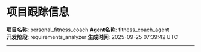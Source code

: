 # 项目跟踪信息

**项目名称**: personal_fitness_coach
**Agent名称**: fitness_coach_agent  
**开发阶段**: requirements_analyzer
**生成时间**: 2025-09-25 07:39:42 UTC

---

